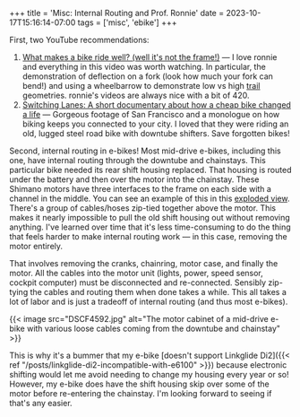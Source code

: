 +++
title = 'Misc: Internal Routing and Prof. Ronnie'
date = 2023-10-17T15:16:14-07:00
tags = ['misc', 'ebike']
+++

First, two YouTube recommendations:

1. [What makes a bike ride well? (well it's not the frame!)](https://www.youtube.com/watch?v=fcRzp6xwuzE) — I love ronnie and everything in this video was worth watching. In particular, the demonstration of deflection on a fork (look how much your fork can bend!) and using a wheelbarrow to demonstrate low vs high [trail](https://bikeinsights.com/cyclopedia/trail) geometries. ronnie's videos are always nice with a bit of 420.
1. [Switching Lanes: A short documentary about how a cheap bike changed a life](https://www.youtube.com/watch?v=CuhrtUJ6LtY) — Gorgeous footage of San Francisco and a monologue on how biking keeps you connected to your city. I loved that they were riding an old, lugged steel road bike with downtube shifters. Save forgotten bikes!

Second, internal routing in e-bikes! Most mid-drive e-bikes, including this one, have internal routing through the downtube and chainstays. This particular bike needed its rear shift housing replaced. That housing is routed under the battery and then over the motor into the chainstay. These Shimano motors have three interfaces to the frame on each side with a channel in the middle. You can see an example of this in this [exploded view](https://si.shimano.com/en/ev/DU-E5000-4468). There's a group of cables/hoses zip-tied together above the motor. This makes it nearly impossible to pull the old shift housing out without removing anything. I've learned over time that it's less time-consuming to do the thing that feels harder to make internal routing work — in this case, removing the motor entirely.

That involves removing the cranks, chainring, motor case, and finally the motor. All the cables into the motor unit (lights, power, speed sensor, cockpit computer) must be disconnected and re-connected. Sensibly zip-tying the cables and routing them when done takes a while. This all takes a lot of labor and is just a tradeoff of internal routing (and thus most e-bikes).

{{< image src="DSCF4592.jpg" alt="The motor cabinet of a mid-drive e-bike with various loose cables coming from the downtube and chainstay" >}}

This is why it's a bummer that my e-bike [doesn't support Linkglide Di2]({{< ref "/posts/linkglide-di2-incompatible-with-e6100" >}}) because electronic shifting would let me avoid needing to change my housing every year or so! However, my e-bike does have the shift housing skip over some of the motor before re-entering the chainstay. I'm looking forward to seeing if that's any easier.
